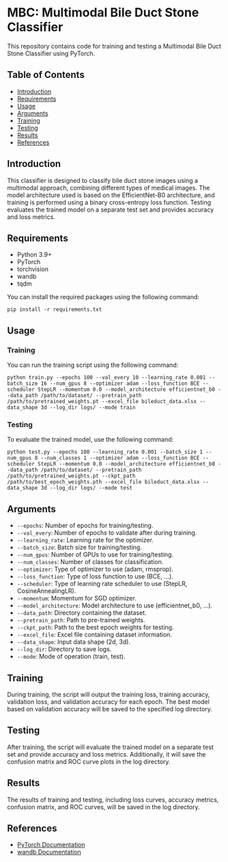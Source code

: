 # MBC: Multimodal Bile Duct Stone Classifier

This repository contains code for training and testing a Multimodal Bile Duct Stone Classifier using PyTorch.

## Table of Contents

- [Introduction](#introduction)
- [Requirements](#requirements)
- [Usage](#usage)
- [Arguments](#arguments)
- [Training](#training)
- [Testing](#testing)
- [Results](#results)
- [References](#references)

## Introduction

This classifier is designed to classify bile duct stone images using a multimodal approach, combining different types of medical images. The model architecture used is based on the EfficientNet-B0 architecture, and training is performed using a binary cross-entropy loss function. Testing evaluates the trained model on a separate test set and provides accuracy and loss metrics.

## Requirements

- Python 3.9+
- PyTorch
- torchvision
- wandb
- tqdm

You can install the required packages using the following command:

```
pip install -r requirements.txt
```

## Usage

### Training
You can run the training script using the following command:

```
python train.py --epochs 100 --val_every 10 --learning_rate 0.001 --batch_size 16 --num_gpus 8 --optimizer adam --loss_function BCE --scheduler StepLR --momentum 0.0 --model_architecture efficientnet_b0 --data_path /path/to/dataset/ --pretrain_path /path/to/pretrained_weights.pt --excel_file bileduct_data.xlsx --data_shape 3d --log_dir logs/ --mode train
```

### Testing
To evaluate the trained model, use the following command:

```
python test.py --epochs 100 --learning_rate 0.001 --batch_size 1 --num_gpus 8 --num_classes 1 --optimizer adam --loss_function BCE --scheduler StepLR --momentum 0.0 --model_architecture efficientnet_b0 --data_path /path/to/dataset/ --pretrain_path /path/to/pretrained_weights.pt --ckpt_path /path/to/best_epoch_weights.pth --excel_file bileduct_data.xlsx --data_shape 3d --log_dir logs/ --mode test
```

## Arguments

- `--epochs`: Number of epochs for training/testing.
- `--val_every`: Number of epochs to validate after during training.
- `--learning_rate`: Learning rate for the optimizer.
- `--batch_size`: Batch size for training/testing.
- `--num_gpus`: Number of GPUs to use for training/testing.
- `--num_classes`: Number of classes for classification.
- `--optimizer`: Type of optimizer to use (adam, rmsprop).
- `--loss_function`: Type of loss function to use (BCE, ...).
- `--scheduler`: Type of learning rate scheduler to use (StepLR, CosineAnnealingLR).
- `--momentum`: Momentum for SGD optimizer.
- `--model_architecture`: Model architecture to use (efficientnet_b0, ...).
- `--data_path`: Directory containing the dataset.
- `--pretrain_path`: Path to pre-trained weights.
- `--ckpt_path`: Path to the best epoch weights for testing.
- `--excel_file`: Excel file containing dataset information.
- `--data_shape`: Input data shape (2d, 3d).
- `--log_dir`: Directory to save logs.
- `--mode`: Mode of operation (train, test).

## Training

During training, the script will output the training loss, training accuracy, validation loss, and validation accuracy for each epoch. The best model based on validation accuracy will be saved to the specified log directory.

## Testing

After training, the script will evaluate the trained model on a separate test set and provide accuracy and loss metrics. Additionally, it will save the confusion matrix and ROC curve plots in the log directory.

## Results

The results of training and testing, including loss curves, accuracy metrics, confusion matrix, and ROC curves, will be saved in the log directory.

## References
- [PyTorch Documentation](https://pytorch.org/docs/stable/index.html)
- [wandb Documentation](https://docs.wandb.ai/)

